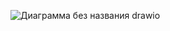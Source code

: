 ![Диаграмма без названия drawio](https://github.com/V-2-Ballistic-rocket/edu_symf/assets/91071360/4c1d9a55-dfee-4f2e-959e-c734d3e2d143)
